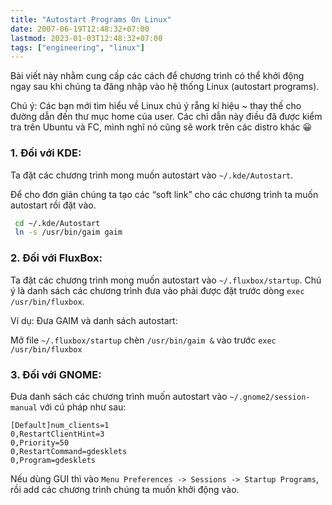 ```yaml
---
title: "Autostart Programs On Linux"
date: 2007-06-19T12:48:32+07:00
lastmod: 2023-01-03T12:48:32+07:00
tags: ["engineering", "linux"]
---
```


Bài viết này nhằm cung cấp các cách để chương trình có thể khởi động ngay sau khi chúng ta đăng nhập vào hệ thống Linux (autostart programs).

<!--more-->

Chú ý: Các bạn mới tìm hiểu về Linux chú ý rẵng kí hiệu ~ thay thế cho đường dẫn đến thư mục home của user. Các chỉ dẫn này điều đã được kiểm tra trên Ubuntu và FC, mình nghĩ nó cũng sẽ work trên các distro khác 😀

### 1. Đối với KDE:
Ta đặt các chương trình mong muốn autostart vào `~/.kde/Autostart`.

Để cho đơn giản chúng ta tạo các “soft link” cho các chương trình ta muốn autostart rồi đặt vào.

```sh
 cd ~/.kde/Autostart
 ln -s /usr/bin/gaim gaim
```

### 2. Đối với FluxBox:
Ta đặt các chương trình mong muốn autostart vào `~/.fluxbox/startup`. Chú ý là danh sách các chương trình đưa vào phải được đặt trước dòng `exec /usr/bin/fluxbox`.

Ví dụ: Đưa GAIM và danh sách autostart:

Mở file `~/.fluxbox/startup` chèn `/usr/bin/gaim &` vào trước `exec /usr/bin/fluxbox`

### 3. Đối với GNOME:
Đưa danh sách các chương trình muốn autostart vào `~/.gnome2/session-manual` với cú pháp như sau:
```
[Default]num_clients=1
0,RestartClientHint=3
0,Priority=50
0,RestartCommand=gdesklets
0,Program=gdesklets
```
Nếu dùng GUI thì vào `Menu Preferences -> Sessions -> Startup Programs`, rồi add các chương trình chúng ta muốn khởi động vào.
